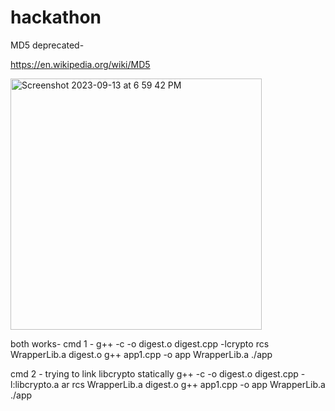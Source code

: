 # hackathon

MD5 deprecated-

https://en.wikipedia.org/wiki/MD5

<img width="402" alt="Screenshot 2023-09-13 at 6 59 42 PM" src="https://github.com/shubhk18/hackathon/assets/5305495/629676f2-8db1-4f54-914b-1c9880defb93">

both works-
cmd 1 - 
g++ -c -o digest.o digest.cpp -lcrypto
rcs WrapperLib.a digest.o 
g++ app1.cpp -o app WrapperLib.a
./app 

cmd 2 - trying to link libcrypto statically
g++ -c -o digest.o digest.cpp -l:libcrypto.a 
ar rcs WrapperLib.a digest.o 
g++ app1.cpp -o app WrapperLib.a
  ./app 



